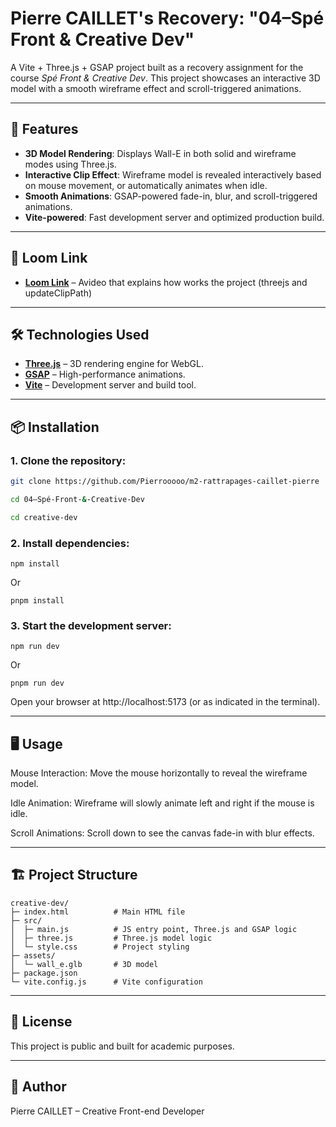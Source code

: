 # Pierre CAILLET's Recovery: "04–Spé Front & Creative Dev"

A Vite + Three.js + GSAP project built as a recovery assignment for the course *Spé Front & Creative Dev*. This project showcases an interactive 3D model with a smooth wireframe effect and scroll-triggered animations.

---

## 🚀 Features

- **3D Model Rendering**: Displays Wall-E in both solid and wireframe modes using Three.js.
- **Interactive Clip Effect**: Wireframe model is revealed interactively based on mouse movement, or automatically animates when idle.
- **Smooth Animations**: GSAP-powered fade-in, blur, and scroll-triggered animations.
- **Vite-powered**: Fast development server and optimized production build.

---

## 🚀 Loom Link

- **[Loom Link](https://www.loom.com/share/106b8618284d49a0b3bc48fb2a5ca9c0?sid=d375bf15-7603-43a8-8afb-1cefe1295f2e/)** – Avideo that explains how works the project (threejs and updateClipPath)

---

## 🛠️ Technologies Used

- **[Three.js](https://threejs.org/)** – 3D rendering engine for WebGL.
- **[GSAP](https://greensock.com/gsap/)** – High-performance animations.
- **[Vite](https://vite.dev/)** – Development server and build tool.

---

## 📦 Installation

### 1. Clone the repository:  
   ```bash
   git clone https://github.com/Pierrooooo/m2-rattrapages-caillet-pierre
   ```
   ```bash
   cd 04–Spé-Front-&-Creative-Dev
   ```
   ```bash
   cd creative-dev
   ```


### 2. Install dependencies:
    
    npm install
  
   Or

    pnpm install
    

### 3. Start the development server:
    
    npm run dev
   
   Or

    pnpm run dev
    

Open your browser at http://localhost:5173 (or as indicated in the terminal).

 ---

## 🖥️ Usage
Mouse Interaction: Move the mouse horizontally to reveal the wireframe model.

Idle Animation: Wireframe will slowly animate left and right if the mouse is idle.

Scroll Animations: Scroll down to see the canvas fade-in with blur effects.

 ---

## 🏗️ Project Structure
```
creative-dev/
├─ index.html          # Main HTML file
├─ src/
│  ├─ main.js          # JS entry point, Three.js and GSAP logic
│  ├─ three.js         # Three.js model logic
│  └─ style.css        # Project styling
├─ assets/
│  └─ wall_e.glb       # 3D model
├─ package.json
└─ vite.config.js      # Vite configuration
```

 ---

## 📄 License
This project is public and built for academic purposes.

 ---
  
## 💬 Author
Pierre CAILLET – Creative Front-end Developer
